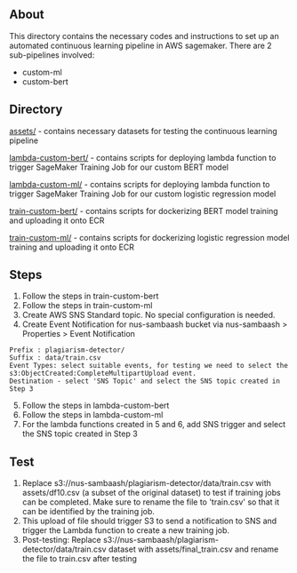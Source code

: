 ## About

This directory contains the necessary codes and instructions to set up an automated continuous learning pipeline in AWS sagemaker. There are 2 sub-pipelines involved:
* custom-ml
* custom-bert

## Directory
[assets/](assets/) - contains necessary datasets for testing the continuous learning pipeline

[lambda-custom-bert/](lambda-custom-bert/) - contains scripts for deploying lambda function to trigger SageMaker Training Job for our custom BERT model

[lambda-custom-ml/](lambda-custom-ml/) - contains scripts for deploying lambda function to trigger SageMaker Training Job for our custom logistic regression model

[train-custom-bert/](train-custom-bert/) - contains scripts for dockerizing BERT model training and uploading it onto ECR

[train-custom-ml/](train-custom-ml/) - contains scripts for dockerizing logistic regression model training and uploading it onto ECR

## Steps
1. Follow the steps in train-custom-bert
2. Follow the steps in train-custom-ml
3. Create AWS SNS Standard topic. No special configuration is needed.
4. Create Event Notification for nus-sambaash bucket via nus-sambaash > Properties > Event Notification
```
Prefix : plagiarism-detector/
Suffix : data/train.csv
Event Types: select suitable events, for testing we need to select the s3:ObjectCreated:CompleteMultipartUpload event.
Destination - select 'SNS Topic' and select the SNS topic created in Step 3
```
5. Follow the steps in lambda-custom-bert
6. Follow the steps in lambda-custom-ml
7. For the lambda functions created in 5 and 6, add SNS trigger and select the SNS topic created in Step 3

## Test
1. Replace s3://nus-sambaash/plagiarism-detector/data/train.csv with assets/df10.csv (a subset of the original dataset) to test if training jobs can be completed. Make sure to rename the file to 'train.csv' so that it can be identified by the training job.
2. This upload of file should trigger S3 to send a notification to SNS and trigger the Lambda function to create a new training job.
3. Post-testing: Replace s3://nus-sambaash/plagiarism-detector/data/train.csv dataset with assets/final_train.csv and rename the file to train.csv after testing

